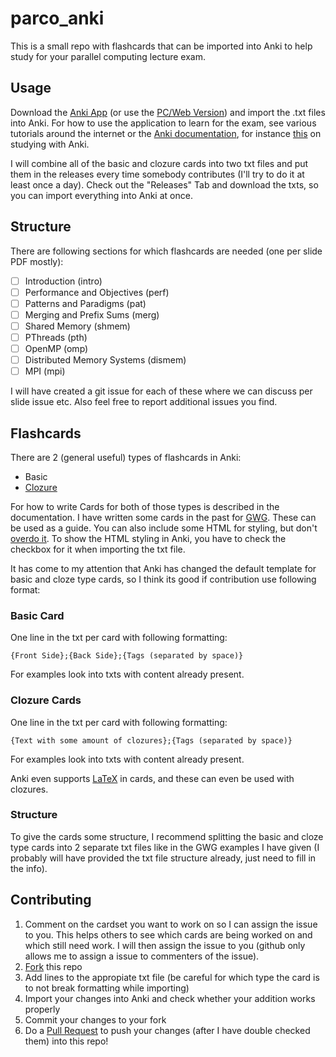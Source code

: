 # parco_anki

This is a small repo with flashcards that can be imported into Anki to help study for your parallel computing lecture exam.

## Usage

Download the [Anki App](https://play.google.com/store/apps/details?id=com.ichi2.anki&hl=en) (or use the [PC/Web Version](https://apps.ankiweb.net/)) and import the .txt files into Anki. For how to use the application to learn for the exam, see various tutorials around the internet or the [Anki documentation](https://docs.ankiweb.net/), for instance [this](https://docs.ankiweb.net/#/studying) on studying with Anki.

I will combine all of the basic and clozure cards into two txt files and put them in the releases every time somebody contributes (I'll try to do it at least once a day). Check out the "Releases" Tab and download the txts, so you can import everything into Anki at once.

## Structure

There are following sections for which flashcards are needed (one per slide PDF mostly):

- [ ] Introduction (intro)
- [ ] Performance and Objectives (perf)
- [ ] Patterns and Paradigms (pat)
- [ ] Merging and Prefix Sums (merg)
- [ ] Shared Memory (shmem)
- [ ] PThreads (pth)
- [ ] OpenMP (omp)
- [ ] Distributed Memory Systems (dismem)
- [ ] MPI (mpi)

I will have created a git issue for each of these where we can discuss per slide issue etc. Also feel free to report additional issues you find.

## Flashcards

There are 2 (general useful) types of flashcards in Anki:

- Basic
- [Clozure](https://docs.ankiweb.net/#/editing?id=cloze-deletion)

For how to write Cards for both of those types is described in the documentation. I have written some cards in the past for [GWG](https://gist.github.com/hurbeana/dd9e8a335c6c5bdbeed267d9e70ec7e2). These can be used as a guide. You can also include some HTML for styling, but don't [overdo it](https://en.wikipedia.org/wiki/KISS_principle). To show the HTML styling in Anki, you have to check the checkbox for it when importing the txt file.

It has come to my attention that Anki has changed the default template for basic and cloze type cards, so I think its good if contribution use following format:

### Basic Card

One line in the txt per card with following formatting:

```
{Front Side};{Back Side};{Tags (separated by space)}
```

For examples look into txts with content already present.

### Clozure Cards

One line in the txt per card with following formatting:

```
{Text with some amount of clozures};{Tags (separated by space)}
```

For examples look into txts with content already present.

Anki even supports [LaTeX](https://docs.ankiweb.net/#/math?id=example) in cards, and these can even be used with clozures.

### Structure

To give the cards some structure, I recommend splitting the basic and cloze type cards into 2 separate txt files like in the GWG examples I have given (I probably will have provided the txt file structure already, just need to fill in the info).

## Contributing

1. Comment on the cardset you want to work on so I can assign the issue to you. This helps others to see which cards are being worked on and which still need work. I will then assign the issue to you (github only allows me to assign a issue to commenters of the issue).
2. [Fork](https://help.github.com/en/github/getting-started-with-github/fork-a-repo) this repo
3. Add lines to the appropiate txt file (be careful for which type the card is to not break formatting while importing)
4. Import your changes into Anki and check whether your addition works properly
5. Commit your changes to your fork
6. Do a [Pull Request](https://help.github.com/en/github/collaborating-with-issues-and-pull-requests/creating-a-pull-request-from-a-fork) to push your changes (after I have double checked them) into this repo!
